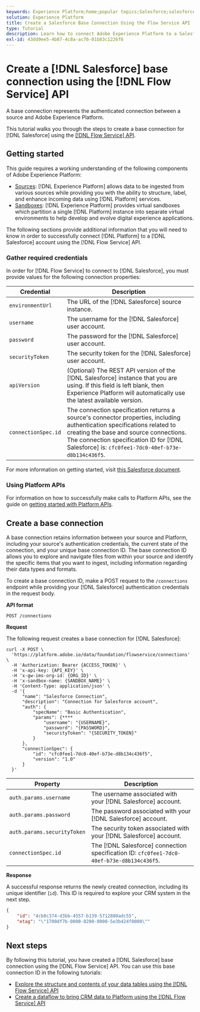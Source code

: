 ```yaml
---
keywords: Experience Platform;home;popular topics;Salesforce;salesforce
solution: Experience Platform
title: Create a Salesforce Base Connection Using the Flow Service API
type: Tutorial
description: Learn how to connect Adobe Experience Platform to a Salesforce account using the Flow Service API.
exl-id: 43dd9ee5-4b87-4c8a-ac76-01b83c1226f6
---
```

# Create a [!DNL Salesforce] base connection using the [!DNL Flow Service] API

A base connection represents the authenticated connection between a source and Adobe Experience Platform.

This tutorial walks you through the steps to create a base connection for [!DNL Salesforce] using the [[!DNL Flow Service] API](https://www.adobe.io/experience-platform-apis/references/flow-service/).

## Getting started

This guide requires a working understanding of the following components of Adobe Experience Platform:

* [Sources](../../../../home.md): [!DNL Experience Platform] allows data to be ingested from various sources while providing you with the ability to structure, label, and enhance incoming data using [!DNL Platform] services.
* [Sandboxes](../../../../../sandboxes/home.md): [!DNL Experience Platform] provides virtual sandboxes which partition a single [!DNL Platform] instance into separate virtual environments to help develop and evolve digital experience applications.

The following sections provide additional information that you will need to know in order to successfully connect [!DNL Platform] to a [!DNL Salesforce] account using the [!DNL Flow Service] API.

### Gather required credentials

In order for [!DNL Flow Service] to connect to [!DNL Salesforce], you must provide values for the following connection properties:

| Credential | Description |
| ---------- | ----------- |
| `environmentUrl` | The URL of the [!DNL Salesforce] source instance. |
| `username` | The username for the [!DNL Salesforce] user account. |
| `password` | The password for the [!DNL Salesforce] user account. |
| `securityToken` | The security token for the [!DNL Salesforce] user account. |
| `apiVersion` | (Optional) The REST API version of the [!DNL Salesforce] instance that you are using. If this field is left blank, then Experience Platform will automatically use the latest available version. |
| `connectionSpec.id` | The connection specification returns a source's connector properties, including authentication specifications related to creating the base and source connections. The connection specification ID for [!DNL Salesforce] is: `cfc0fee1-7dc0-40ef-b73e-d8b134c436f5`. |

For more information on getting started, visit [this Salesforce document](https://developer.salesforce.com/docs/atlas.en-us.api_rest.meta/api_rest/intro_understanding_authentication.htm).

### Using Platform APIs

For information on how to successfully make calls to Platform APIs, see the guide on [getting started with Platform APIs](../../../../../landing/api-guide.md).

## Create a base connection

A base connection retains information between your source and Platform, including your source's authentication credentials, the current state of the connection, and your unique base connection ID. The base connection ID allows you to explore and navigate files from within your source and identify the specific items that you want to ingest, including information regarding their data types and formats.

To create a base connection ID, make a POST request to the `/connections` endpoint while providing your [!DNL Salesforce] authentication credentials in the request body.

**API format**

```http
POST /connections
```

**Request**

The following request creates a base connection for [!DNL Salesforce]:

```shell
curl -X POST \
  'https://platform.adobe.io/data/foundation/flowservice/connections' \
  -H 'Authorization: Bearer {ACCESS_TOKEN}' \
  -H 'x-api-key: {API_KEY}' \
  -H 'x-gw-ims-org-id: {ORG_ID}' \
  -H 'x-sandbox-name: {SANDBOX_NAME}' \
  -H 'Content-Type: application/json' \
  -d '{
      "name": "Salesforce Connection",
      "description": "Connection for Salesforce account",
      "auth": {
          "specName": "Basic Authentication",
          "params": {****
              "username": "{USERNAME}",
              "password": "{PASSWORD}",
              "securityToken": "{SECURITY_TOKEN}"
          }
      },
      "connectionSpec": {
          "id": "cfc0fee1-7dc0-40ef-b73e-d8b134c436f5",
          "version": "1.0"
      }
  }'
```

| Property | Description |
| -------- | ----------- |
| `auth.params.username` | The username associated with your [!DNL Salesforce] account. |
| `auth.params.password` | The password associated with your [!DNL Salesforce] account. |
| `auth.params.securityToken` | The security token associated with your [!DNL Salesforce] account. |
| `connectionSpec.id` |  The [!DNL Salesforce] connection specification ID: `cfc0fee1-7dc0-40ef-b73e-d8b134c436f5`. |

**Response**

A successful response returns the newly created connection, including its unique identifier (`id`). This ID is required to explore your CRM system in the next step.

```json
{
    "id": "4cb0c374-d3bb-4557-b139-5712880adc55",
    "etag": "\"1700df7b-0000-0200-0000-5e3b424f0000\""
}
```

## Next steps

By following this tutorial, you have created a [!DNL Salesforce] base connection using the [!DNL Flow Service] API. You can use this base connection ID in the following tutorials:

* [Explore the structure and contents of your data tables using the [!DNL Flow Service] API](../../explore/tabular.md)
* [Create a dataflow to bring CRM data to Platform using the [!DNL Flow Service] API](../../collect/crm.md)
